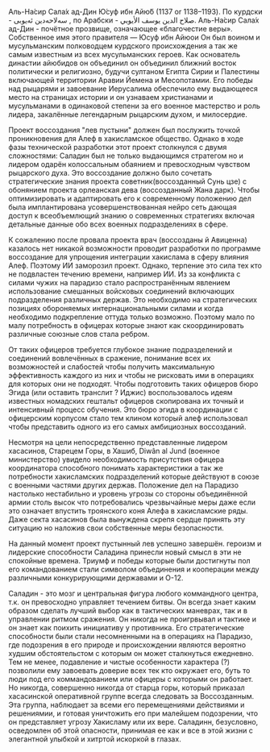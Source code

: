 Аль-На́сир Сала́х ад-Дин Ю́суф ибн Айю́б (1137 or 1138–1193). По курдски - سه‌لاحه‌دین ئه‌یوبی , по Арабски - صلاح الدين يوسف الأيوبي. Аль-На́сир Сала́х ад-Дин - почётное прозвище, означающее «благочестие веры». Собственное имя этого правителя — Юсуф ибн Айюои Он был воином и мусульманским полководцем курдского происхождения а так же самым известным из всех мусульманских героев. Как основатель династии айюбидов он объединил он объединил ближний восток политически и религиозно, будучи султаном Египта Сирии и Палестины включающей территории Аравии Йемена и Месопотамии. Его победы над рыцарями и завоевание Иерусалима обеспечило ему выдающееся место на страницах истории и он узнаваем христианами и мусульманами в одинаковой степени за его военное мастерство и роль лидера, закалённые легендарным рыцарским духом, и милосердие.

Проект воссоздания "лев пустыни" должен был послужить точкой проникновения для Алеф в хакисламское общество. Однако в ходе фазы технической разработки этот проект столкнулся с двумя сложностями: Саладин был не только выдающимся стратегом но и лидером одарён колоссальным обаянием и превосходным чувством рыцарского духа. Это воссоздание должно было сочетать стратегические знания проекта советник(воссозданный Сунь цзе) с обонянием проекта орлеанская дева (воссозданный Жана дарк). Чтобы оптимизировать и адаптировать его к современному положению дел была имплантирована усовершенствованная нейро сеть дающая доступ к всеобъемлющий знанию о современных стратегиях включая детальные данные обо всех военных подразделениях в сфере.

К сожалению после провала проекта врач (воссозданы й Авиценна) казалось нет никакой возможности проводит разработки по программе воссоздание для упрощения интеграции хакислама в сферу влияния Алеф. Поэтому ИИ заморозил проект. Однако, терпение это сила тех кто не подвластен течению времени, например ИИ. Из за конфликта с силами чужих на парадизо стало распространённым явлением использование смешанных войсковых соединений включающих подразделения различных держав. Это необходимо на стратегических позициях обороняемых интернациональными силами и когда необходимо подкрепление оттуда только возможно. Поэтому мало по малу потребность в офицерах которые знают как скоординировать различные союзные слов стала ребром.

От таких офицеров требуется глубокое знание подразделений и соединений вовлечённых в сражение, понимание всех их возможностей и слабостей чтобы получить максимальную эффективность каждого из них и чтобы не рисковать ими в операциях для которых они не подходят. Чтобы подготовить таких офицеров бюро Эгида (или оставить транслит ? Иджис) воспользовалось идеям известных номадских гештальт офицеров скопирована их точный и интенсивный процесс обучения. Это бюро эгида в координации с офицерским корпусом стало тем клином который алеф использовал чтобы представить одного из его самых амбициозных воссозданий.

Несмотря на цели непосредственно представленные лидером хасасинов, Старецем Горы, в Хашиб, Diwân al Jund (военное министерство) увидело необходимость присутствия офицера координатора способного понимать характеристики а так же потребности хакисламских подразделений которые действуют в союзе с военными частями других держав. Положение дел на Парадизо настолько нестабильно и уровень угрозы со стороны объединённой армии столь высок что потребовались чрезвычайные меры даже если это означает впустить троянского коня Алефа в хакисламские ряды. Даже секта хасасинов была вынуждена скрепя сердце принять эту ситуацию но наложив свои собственные меры безопасности.

На данный момент проект пустынный лев успешно завершён. героизм и лидерские способности Саладина принесли новый смысл в эти не спокойные времена. Триумф и победы которые были достигнуты пол его командованием стали символом объединения и кооперации между различными конкурирующими державами и О-12.

Саладин - это мозг и центральная фигура любого коммандного центра, т.к. он превосходно управляет течением битвы. Он всегда знает каким образом сделать лучший выбор как в тактических маневрах, так и в управлении ритмом сражения. Он никогда не проигрвывал и тактике и он знает как поихить инициативу у противника. Его стратегические способности были стали несомненными на в операциях на Парадизо, где подозрения в его природе и происхождении являются вероятно худшим обстоятельстом с которым он может сталкнуться ежедневно. Тем не менее, подавление и чистые особенности характера (?) позволили ему завоевать доверие всех тек кто окружает его, буть то люди под его коммандованием или офицеры с которыми он работает. Но никогда, совершенно никогда от старца горы, который приказал хасасинской оперативной группе всегда следовать за Воссозданным. Эта группа, наблюдает за всеми его перемещениями действиями и решениямии, и готовая уничтожить его при малейшем подозрении, что он представляет угрозу Хакисламу или их вере. Саладинн, безусловно, осведомлен об этой опасности, принимая ее как и все в этой жизни с элегантной улыбкой и хитртой искоркой в глазах.